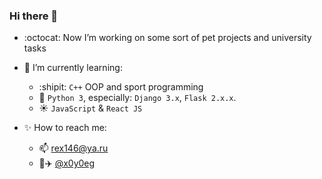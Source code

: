 ### Hi there 👋

- :octocat: Now I’m working on some sort of pet projects and university tasks

- :mag_right: I’m currently learning:
  - :shipit: `C++` OOP and sport programming
  - :snake: `Python 3`, especially: `Django 3.x`, `Flask 2.x.x`.
  - :sunny: `JavaScript` & `React JS`

- :sparkles: How to reach me: 
  - :mailbox: rex146@ya.ru
  - :page_facing_up::airplane: [@x0y0eg](https://t.me/x0y0eg)
